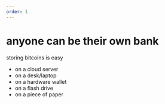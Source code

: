 ```yaml
---
order: 1
---
```


# anyone can be their own bank

storing bitcoins is easy

- on a cloud server
- on a desk/laptop
- on a hardware wallet
- on a flash drive
- on a piece of paper